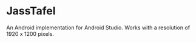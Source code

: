 # JassTafel

An Android implementation for Android Studio.
Works with a resolution of 1920 x 1200 pixels.
